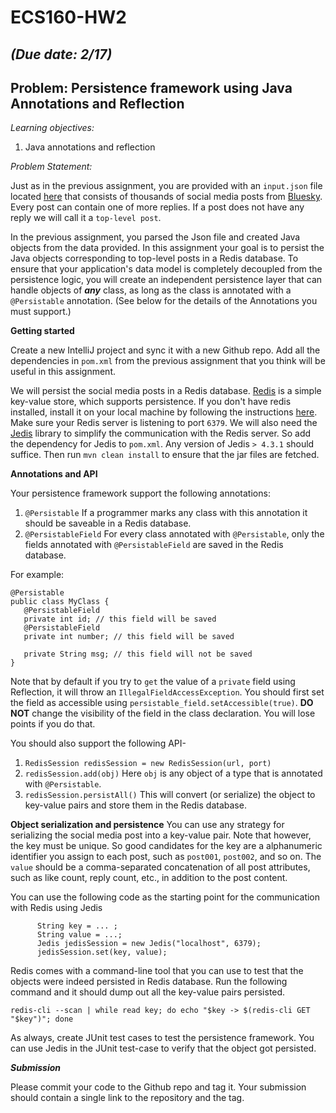 # ECS160-HW2
## _(Due date: 2/17)_
## Problem: Persistence framework using Java Annotations and Reflection 

_Learning objectives:_ 
1. Java annotations and reflection

   
_Problem Statement:_

Just as in the previous assignment, you are provided with an `input.json` file located [here](https://github.com/davsec-teaching/ECS160-HW2-skeleton/blob/master/src/main/resources/input.json) that consists of thousands of social media posts from [Bluesky](https://bsky.app). Every post can contain one of more replies. If a post does not have any reply we will call it a `top-level
post`.

In the previous assignment, you parsed the Json file and created Java objects from the data provided. In this assignment your goal is to persist the Java objects corresponding to top-level posts in a Redis database.
To ensure that your 
application's data model is completely decoupled from the persistence logic, you will create an independent persistence layer that can handle objects of _**any**_ class, as long as the class is annotated with a 
`@Persistable` annotation. (See below for the details of the Annotations you must support.)



**Getting started**

Create a new IntelliJ project and sync it with a new Github repo. Add all the dependencies in `pom.xml` from the previous
assignment that you think will be useful in this assignment. 

We will persist the social media posts in a Redis database. [Redis](https://redis.io/) is a simple key-value store, which supports persistence. If you don't have redis installed, install it on your local machine by following the instructions 
[here](https://redis.io/docs/latest/operate/oss_and_stack/install/install-redis/). Make sure your Redis server is listening to port `6379`. We will also need the [Jedis](https://github.com/redis/jedis) library to simplify the communication with the Redis server. So add the dependency for Jedis to `pom.xml`. 
Any version of Jedis `> 4.3.1` should suffice. Then run `mvn clean install` to ensure that the jar files are fetched.

**Annotations and API**

Your persistence framework support the following annotations:
1. `@Persistable` If a programmer marks any class with this annotation it should be saveable in a Redis database. 
2. `@PersistableField` For every class annotated with `@Persistable`, only the fields annotated with `@PersistableField` are saved in the Redis database.

For example:

```
@Persistable
public class MyClass {
   @PersistableField
   private int id; // this field will be saved
   @PersistableField
   private int number; // this field will be saved
   
   private String msg; // this field will not be saved
}
```
Note that by default if you try to `get` the value of a `private` field using Reflection, it will throw an `IllegalFieldAccessException`. You should first set the field as accessible using `persistable_field.setAccessible(true)`. **DO NOT** change the visibility of the field in the class declaration. You will lose points if you do that. 

You should also support the following API-
1. `RedisSession redisSession = new RedisSession(url, port)`
2. `redisSession.add(obj)` Here `obj` is any object of a type that is annotated with `@Persistable`.
3. `redisSession.persistAll()` This will convert (or serialize) the object to key-value pairs and store them in the Redis database.

**Object serialization and persistence**
You can use any strategy for serializing the social media post into a key-value pair. Note that however, the key must be unique. So good candidates for the key are a alphanumeric identifier you assign to each post, such
as `post001`, `post002`, and so on. The `value` should be a comma-separated concatenation of all post attributes, such as like count, reply count, etc., in addition to the post content.

You can use the following code as the starting point for the communication with Redis using Jedis

```
      String key = ... ;
      String value = ...; 
      Jedis jedisSession = new Jedis("localhost", 6379);
      jedisSession.set(key, value);
```

Redis comes with a command-line tool that you can use to test that the objects were indeed persisted in Redis database. Run the following command and it should dump out all the key-value pairs persisted.
```
redis-cli --scan | while read key; do echo "$key -> $(redis-cli GET "$key")"; done
```

As always, create JUnit test cases to test the persistence framework. You can use Jedis in the JUnit test-case to verify that the object got persisted.

**_Submission_**

Please commit your code to the Github repo and tag it. Your submission should contain a single link to the repository and the tag. 

